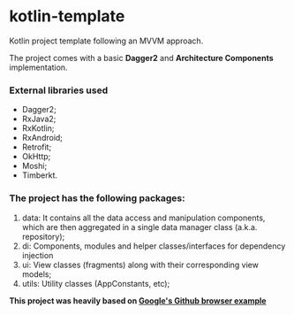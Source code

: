 # kotlin-template
Kotlin project template following an MVVM approach.

The project comes with a basic **Dagger2** and **Architecture Components** implementation.

### External libraries used
* Dagger2;
* RxJava2;
* RxKotlin;
* RxAndroid;
* Retrofit;
* OkHttp;
* Moshi;
* Timberkt.

### The project has the following packages:

1. data: It contains all the data access and manipulation components, which are then aggregated in a single data manager class (a.k.a. repository);
2. di: Components, modules and helper classes/interfaces for dependency injection
3. ui: View classes (fragments) along with their corresponding view models;
4. utils: Utility classes (AppConstants, etc);



**This project was heavily based on [Google's Github browser example](https://github.com/googlesamples/android-architecture-components/tree/master/GithubBrowserSample)**
